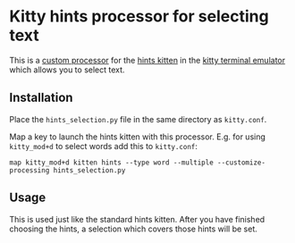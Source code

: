 # Kitty hints processor for selecting text

This is a [custom
processor](https://sw.kovidgoyal.net/kitty/kittens/hints.html#completely-customizing-the-matching-and-actions-of-the-kitten)
for the [hints kitten](https://sw.kovidgoyal.net/kitty/kittens/hints.html) in
the [kitty terminal emulator](https://sw.kovidgoyal.net/kitty/) which allows
you to select text.

## Installation

Place the `hints_selection.py` file in the same directory as `kitty.conf`.

Map a key to launch the hints kitten with this processor. E.g. for using
`kitty_mod+d` to select words add this to `kitty.conf`:

```
map kitty_mod+d kitten hints --type word --multiple --customize-processing hints_selection.py
```

## Usage

This is used just like the standard hints kitten. After you have finished
choosing the hints, a selection which covers those hints will be set.
